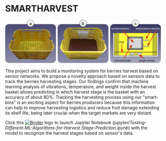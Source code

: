 # SMARTHARVEST
![smartbins](images/fig-smartbin.png)

This project aims to build a monitoring system for berries harvest based on sensor networks. We propose a novelty approach based on sensors data to track the berries harvesting stages. Our findings confirm that machine learning analysis of vibrations, temperature, and weight inside the harvest basket allows predicting in which harvest stage is the basket with an accuracy of about 80%. Tracking the harvesting process using our "smart-bins" is an exciting aspect for berries producers because this information can help to improve harvesting logistics and reduce fruit damage extending its shelf life, being later crucial when the target markets are very distant.

Click this [![Binder](https://mybinder.org/badge_logo.svg)](https://mybinder.org/v2/gh/pgaleas/SMARTHARVEST/master) logo to launch Jupyter Notebook (*jupyter/Testing-Different-ML-Algorithms-for-Harvest Stage-Prediction.ipynb*) with the model to recognize the harvest stages based on sensor's data.
